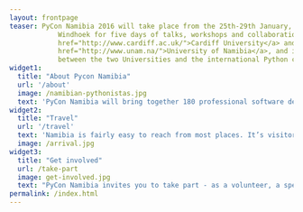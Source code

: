 ```yaml
---
layout: frontpage
teaser: PyCon Namibia 2016 will take place from the 25th-29th January, at the University of Namibia,
    		Windhoek for five days of talks, workshops and collaboration. The event is supported by the <a href="http://www.cardiff.ac.uk/phoenix-project">Phoenix Project</a>, an initiative of <a
    		href="http://www.cardiff.ac.uk/">Cardiff University</a> and the <a
    		href="http://www.unam.na/">University of Namibia</a>, and is the fruit of a collaboration
    		between the two Universities and the international Python community.
widget1:
  title: "About Pycon Namibia"
  url: '/about'
  image: /namibian-pythonistas.jpg
  text: 'PyCon Namibia will bring together 180 professional software developers, scientists, academics and students, from Namibia and around the world.'
widget2:
  title: "Travel"
  url: '/travel'
  text: 'Namibia is fairly easy to reach from most places. It’s visitor-friendly, and international attendees should consider allocating some extra time to explore.'
  image: /arrival.jpg
widget3:
  title: "Get involved"
  url: /take-part
  image: get-involved.jpg
  text: "PyCon Namibia invites you to take part - as a volunteer, a speaker, a sponsor or just as an attendee. Join us in Windhoek for the world's newest PyCon."
permalink: /index.html
---
```

